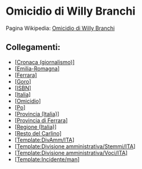 # Omicidio di Willy Branchi

Pagina Wikipedia: [Omicidio di Willy Branchi](https://it.wikipedia.org/wiki/Omicidio_di_Willy_Branchi)

## Collegamenti:
- [[Cronaca (giornalismo)]](https://it.wikipedia.org/wiki/Cronaca_(giornalismo))
- [[Emilia-Romagna]](https://it.wikipedia.org/wiki/Emilia-Romagna)
- [[Ferrara]](https://it.wikipedia.org/wiki/Ferrara)
- [[Goro]](https://it.wikipedia.org/wiki/Goro)
- [[ISBN]](https://it.wikipedia.org/wiki/ISBN)
- [[Italia]](https://it.wikipedia.org/wiki/Italia)
- [[Omicidio]](https://it.wikipedia.org/wiki/Omicidio)
- [[Po]](https://it.wikipedia.org/wiki/Po)
- [[Provincia (Italia)]](https://it.wikipedia.org/wiki/Provincia_(Italia))
- [[Provincia di Ferrara]](https://it.wikipedia.org/wiki/Provincia_di_Ferrara)
- [[Regione (Italia)]](https://it.wikipedia.org/wiki/Regione_(Italia))
- [[Resto del Carlino]](https://it.wikipedia.org/wiki/Il_Resto_del_Carlino)
- [[Template:DivAmm/ITA]](https://it.wikipedia.org/wiki/Template:DivAmm/ITA)
- [[Template:Divisione amministrativa/Stemmi/ITA]](https://it.wikipedia.org/wiki/Template:Divisione_amministrativa/Stemmi/ITA)
- [[Template:Divisione amministrativa/Voci/ITA]](https://it.wikipedia.org/wiki/Template:Divisione_amministrativa/Voci/ITA)
- [[Template:Incidente/man]](https://it.wikipedia.org/wiki/Template:Incidente/man)
